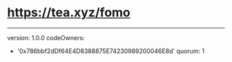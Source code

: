 # https://tea.xyz/fomo
---
version: 1.0.0
codeOwners:
  - '0x786bbf2dDf64E4D8388875E74230989200046E8d'
quorum: 1
